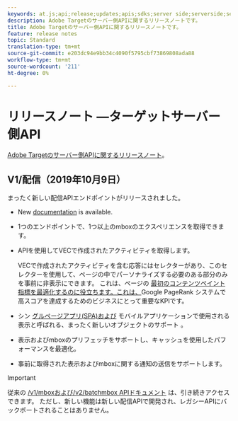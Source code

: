 ```yaml
---
keywords: at.js;api;release;updates;apis;sdks;server side;serverside;server-side;api;delivery api
description: Adobe Targetのサーバー側APIに関するリリースノートです。
title: Adobe Targetのサーバー側APIに関するリリースノートです。
feature: release notes
topic: Standard
translation-type: tm+mt
source-git-commit: e203dc94e9bb34c4090f5795cbf73869808ada88
workflow-type: tm+mt
source-wordcount: '211'
ht-degree: 0%

---
```



# リリースノート —ターゲットサーバー側API

[Adobe Targetのサーバー側APIに関するリリースノート](https://developers.adobetarget.com/api/delivery-api/)。

## V1/配信（2019年10月9日）

まったく新しい配信APIエンドポイントがリリースされました。

* New [documentation](https://developers.adobetarget.com/api/delivery-api/) is available.
* 1つのエンドポイントで、1つ以上のmboxのエクスペリエンスを取得できます。
* APIを使用してVECで作成されたアクティビティを取得します。

   VECで作成されたアクティビティを含む応答にはセレクターがあり、このセレクターを使用して、ページの中でパーソナライズする必要のある部分のみを事前に非表示にできます。 これは、ページの [最初のコンテンツペイント指標を最適化するのに役立ちます。これは、](https://developers.google.com/web/fundamentals/performance/user-centric-performance-metrics.html)Google PageRank [](https://en.wikipedia.org/wiki/PageRank) システムで高スコアを達成するためのビジネスにとって重要なKPIです。

* シン [グルページアプリ(SPA)および](/help/c-implementing-target/c-implementing-target-for-client-side-web/how-to-deployatjs/target-atjs-single-page-application.md) モバイルアプリケーションで使用される表示と呼ばれる、まったく新しいオブジェクトのサポート [](/help/c-target-mobile-app/target-mobile-app.md)。
* 表示およびmboxのプリフェッチをサポートし、キャッシュを使用したパフォーマンスを最適化。
* 事前に取得された表示およびmboxに関する通知の送信をサポートします。

>[!IMPORTANT]
>
>従来の [/v1/mboxおよび/v2/batchmbox APIドキュメント](https://developers.adobetarget.com/api/legacy-api/index.html) は、引き続きアクセスできます。 ただし、新しい機能は新しい配信APIで開発され、レガシーAPIにバックポートされることはありません。
